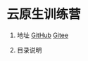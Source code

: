 # 云原生训练营
1. 地址
[GitHub](https://github.com/MiracleWong/CloudNativeCamp)
[Gitee](https://gitee.com/miraclewong/CloudNativeCamp)

2. 目录说明
